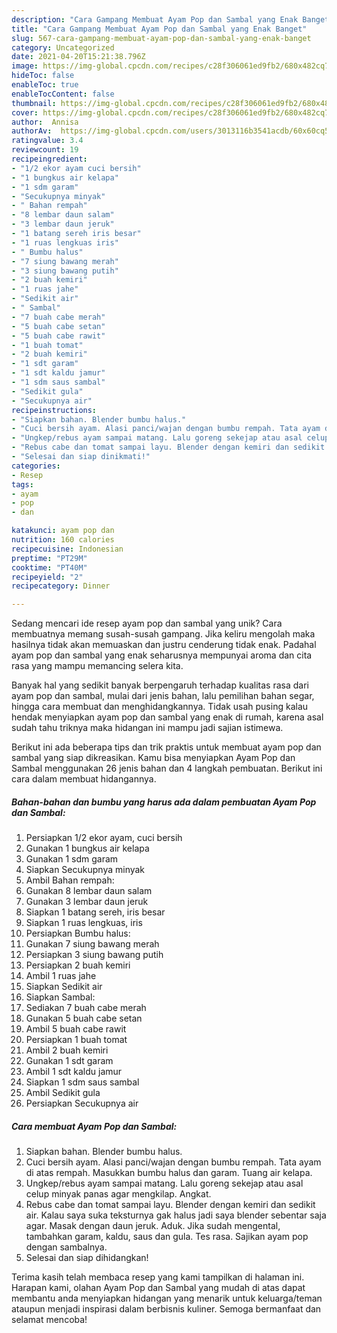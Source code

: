 ```yaml
---
description: "Cara Gampang Membuat Ayam Pop dan Sambal yang Enak Banget"
title: "Cara Gampang Membuat Ayam Pop dan Sambal yang Enak Banget"
slug: 567-cara-gampang-membuat-ayam-pop-dan-sambal-yang-enak-banget
category: Uncategorized
date: 2021-04-20T15:21:38.796Z
image: https://img-global.cpcdn.com/recipes/c28f306061ed9fb2/680x482cq70/ayam-pop-dan-sambal-foto-resep-utama.jpg
hideToc: false
enableToc: true
enableTocContent: false
thumbnail: https://img-global.cpcdn.com/recipes/c28f306061ed9fb2/680x482cq70/ayam-pop-dan-sambal-foto-resep-utama.jpg
cover: https://img-global.cpcdn.com/recipes/c28f306061ed9fb2/680x482cq70/ayam-pop-dan-sambal-foto-resep-utama.jpg
author:  Annisa
authorAv:  https://img-global.cpcdn.com/users/3013116b3541acdb/60x60cq50/avatar.jpg
ratingvalue: 3.4
reviewcount: 19
recipeingredient:
- "1/2 ekor ayam cuci bersih"
- "1 bungkus air kelapa"
- "1 sdm garam"
- "Secukupnya minyak"
- " Bahan rempah"
- "8 lembar daun salam"
- "3 lembar daun jeruk"
- "1 batang sereh iris besar"
- "1 ruas lengkuas iris"
- " Bumbu halus"
- "7 siung bawang merah"
- "3 siung bawang putih"
- "2 buah kemiri"
- "1 ruas jahe"
- "Sedikit air"
- " Sambal"
- "7 buah cabe merah"
- "5 buah cabe setan"
- "5 buah cabe rawit"
- "1 buah tomat"
- "2 buah kemiri"
- "1 sdt garam"
- "1 sdt kaldu jamur"
- "1 sdm saus sambal"
- "Sedikit gula"
- "Secukupnya air"
recipeinstructions:
- "Siapkan bahan. Blender bumbu halus."
- "Cuci bersih ayam. Alasi panci/wajan dengan bumbu rempah. Tata ayam di atas rempah. Masukkan bumbu halus dan garam. Tuang air kelapa."
- "Ungkep/rebus ayam sampai matang. Lalu goreng sekejap atau asal celup minyak panas agar mengkilap. Angkat."
- "Rebus cabe dan tomat sampai layu. Blender dengan kemiri dan sedikit air. Kalau saya suka teksturnya gak halus jadi saya blender sebentar saja agar. Masak dengan daun jeruk. Aduk. Jika sudah mengental, tambahkan garam, kaldu, saus dan gula. Tes rasa. Sajikan ayam pop dengan sambalnya."
- "Selesai dan siap dinikmati!"
categories:
- Resep
tags:
- ayam
- pop
- dan

katakunci: ayam pop dan 
nutrition: 160 calories
recipecuisine: Indonesian
preptime: "PT29M"
cooktime: "PT40M"
recipeyield: "2"
recipecategory: Dinner

---
```



Sedang mencari ide resep ayam pop dan sambal yang unik? Cara membuatnya memang susah-susah gampang. Jika keliru mengolah maka hasilnya tidak akan memuaskan dan justru cenderung tidak enak. Padahal ayam pop dan sambal yang enak seharusnya mempunyai aroma dan cita rasa yang mampu memancing selera kita.


Banyak hal yang sedikit banyak berpengaruh terhadap kualitas rasa dari ayam pop dan sambal, mulai dari jenis bahan, lalu pemilihan bahan segar, hingga cara membuat dan menghidangkannya. Tidak usah pusing kalau hendak menyiapkan ayam pop dan sambal yang enak di rumah, karena asal sudah tahu triknya maka hidangan ini mampu jadi sajian istimewa.




Berikut ini ada beberapa tips dan trik praktis untuk membuat ayam pop dan sambal yang siap dikreasikan. Kamu bisa menyiapkan Ayam Pop dan Sambal menggunakan 26 jenis bahan dan 4 langkah pembuatan. Berikut ini cara dalam membuat hidangannya.

<!--inarticleads1-->

##### Bahan-bahan dan bumbu yang harus ada dalam pembuatan Ayam Pop dan Sambal:

1. Persiapkan 1/2 ekor ayam, cuci bersih
1. Gunakan 1 bungkus air kelapa
1. Gunakan 1 sdm garam
1. Siapkan Secukupnya minyak
1. Ambil  Bahan rempah:
1. Gunakan 8 lembar daun salam
1. Gunakan 3 lembar daun jeruk
1. Siapkan 1 batang sereh, iris besar
1. Siapkan 1 ruas lengkuas, iris
1. Persiapkan  Bumbu halus:
1. Gunakan 7 siung bawang merah
1. Persiapkan 3 siung bawang putih
1. Persiapkan 2 buah kemiri
1. Ambil 1 ruas jahe
1. Siapkan Sedikit air
1. Siapkan  Sambal:
1. Sediakan 7 buah cabe merah
1. Gunakan 5 buah cabe setan
1. Ambil 5 buah cabe rawit
1. Persiapkan 1 buah tomat
1. Ambil 2 buah kemiri
1. Gunakan 1 sdt garam
1. Ambil 1 sdt kaldu jamur
1. Siapkan 1 sdm saus sambal
1. Ambil Sedikit gula
1. Persiapkan Secukupnya air




<!--inarticleads2-->

##### Cara membuat Ayam Pop dan Sambal:

1. Siapkan bahan. Blender bumbu halus.
1. Cuci bersih ayam. Alasi panci/wajan dengan bumbu rempah. Tata ayam di atas rempah. Masukkan bumbu halus dan garam. Tuang air kelapa.
1. Ungkep/rebus ayam sampai matang. Lalu goreng sekejap atau asal celup minyak panas agar mengkilap. Angkat.
1. Rebus cabe dan tomat sampai layu. Blender dengan kemiri dan sedikit air. Kalau saya suka teksturnya gak halus jadi saya blender sebentar saja agar. Masak dengan daun jeruk. Aduk. Jika sudah mengental, tambahkan garam, kaldu, saus dan gula. Tes rasa. Sajikan ayam pop dengan sambalnya.
1. Selesai dan siap dihidangkan!



Terima kasih telah membaca resep yang kami tampilkan di halaman ini. Harapan kami, olahan Ayam Pop dan Sambal yang mudah di atas dapat membantu anda menyiapkan hidangan yang menarik untuk keluarga/teman ataupun menjadi inspirasi dalam berbisnis kuliner. Semoga bermanfaat dan selamat mencoba!

